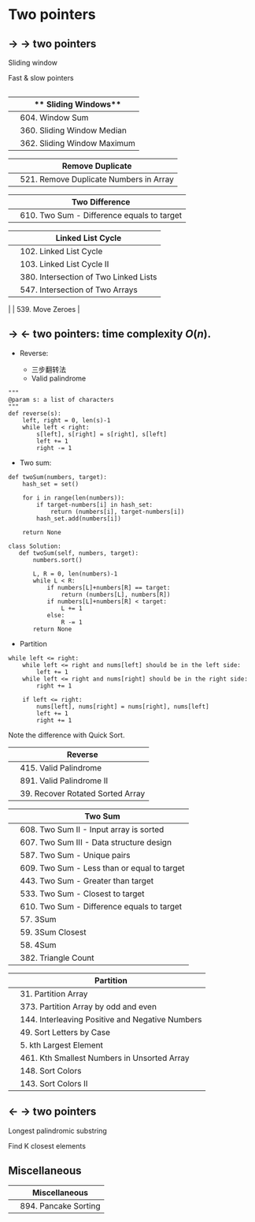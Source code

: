 # Two pointers

## -> -> two pointers

Sliding window

Fast & slow pointers

```

```

|  | ** Sliding Windows** |
|--|--|
|  | 604. Window Sum |
|  | 360. Sliding Window Median |
|  | 362. Sliding Window Maximum |

|  | **Remove Duplicate** |
|--|--|
|  | 521. Remove Duplicate Numbers in Array |

|  | **Two Difference** |
|--|--|
|  | 610. Two Sum - Difference equals to target |

|  | **Linked List Cycle** |
|--|--|
|  | 102. Linked List Cycle |
|  | 103. Linked List Cycle II |
|  | 380. Intersection of Two Linked Lists |
|  | 547. Intersection of Two Arrays |



|  | 539. Move Zeroes |



## -> <- two pointers: time complexity $O(n)$.

-  Reverse:

   - 三步翻转法
   - Valid palindrome
   
```
"""
@param s: a list of characters
"""
def reverse(s):
    left, right = 0, len(s)-1
    while left < right:
        s[left], s[right] = s[right], s[left]
        left += 1
        right -= 1
```

-  Two sum: 
```
def twoSum(numbers, target):
    hash_set = set()
    
    for i in range(len(numbers)):
        if target-numbers[i] in hash_set:
            return (numbers[i], target-numbers[i])
        hash_set.add(numbers[i])

    return None
 ```
 
 ```
 class Solution:
    def twoSum(self, numbers, target):
        numbers.sort()

        L, R = 0, len(numbers)-1
        while L < R:
            if numbers[L]+numbers[R] == target:
                return (numbers[L], numbers[R])
            if numbers[L]+numbers[R] < target:
                L += 1
            else:
                R -= 1
        return None
  ```
 


-  Partition

```
while left <= right:
    while left <= right and nums[left] should be in the left side:
        left += 1
    while left <= right and nums[right] should be in the right side:
        right += 1
    
    if left <= right:
        nums[left], nums[right] = nums[right], nums[left]
        left += 1
        right += 1
```
Note the difference with Quick Sort.




|  |  **Reverse**|
|--|--|
|  | 415. Valid Palindrome |
|  | 891. Valid Palindrome II |
|  | 39. Recover Rotated Sorted Array | 

|  |  **Two Sum**|
|--|--|
|  | 608. Two Sum II - Input array is sorted |
|  | 607. Two Sum III - Data structure design|
|  | 587. Two Sum - Unique pairs | 
|  | 609. Two Sum - Less than or equal to target |
|  | 443. Two Sum - Greater than target |
|  | 533. Two Sum - Closest to target|
|  | 610. Two Sum - Difference equals to target |
|  | 57. 3Sum |
|  | 59. 3Sum Closest |
|  | 58. 4Sum |
|  | 382. Triangle Count |


|  |  **Partition** |
|--|--|
|  | 31. Partition Array |
|  | 373. Partition Array by odd and even |
|  | 144. Interleaving Positive and Negative Numbers |
|  | 49. Sort Letters by Case |
|  | 5. kth Largest Element |
|  | 461. Kth Smallest Numbers in Unsorted  Array |
|  | 148. Sort Colors |
|  | 143. Sort Colors II |




## <- -> two pointers

Longest palindromic substring

Find K closest elements

## Miscellaneous

|  |  **Miscellaneous** |
|--|--|
|  | 894. Pancake Sorting | 

